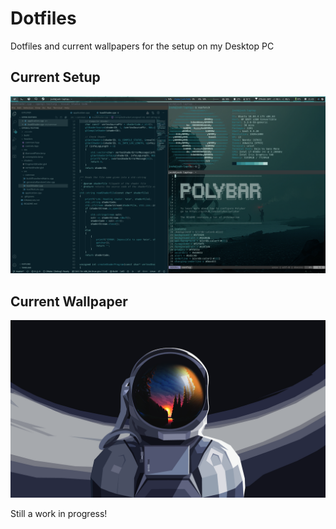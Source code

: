 # Dotfiles
Dotfiles and current wallpapers for the setup on my Desktop PC

## Current Setup
![Screenshot](/dotfiles/config/images/scrot.png)

## Current Wallpaper
![Screenshot](/dotfiles/config/images/astronaut.png)

Still a work in progress!
